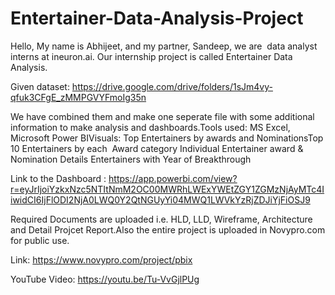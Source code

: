 # Entertainer-Data-Analysis-Project

Hello, My name is Abhijeet, and my partner, Sandeep, we are  data analyst interns at ineuron.ai. Our internship project is called Entertainer Data Analysis.

Given dataset: https://drive.google.com/drive/folders/1sJm4vy-qfuk3CFgE_zMMPGVYFmoIg35n

We have combined them and make one seperate file with some additional information to make analysis and dashboards.Tools used: MS Excel, Microsoft Power BIVisuals:
Top Entertainers by awards and NominationsTop 10 Entertainers by each  Award category
Individual Entertainer award & Nomination Details
Entertainers with Year of Breakthrough

Link to the Dashboard : https://app.powerbi.com/view?r=eyJrIjoiYzkxNzc5NTItNmM2OC00MWRhLWExYWEtZGY1ZGMzNjAyMTc4IiwidCI6IjFlODI2NjA0LWQ0Y2QtNGUyYi04MWQ1LWVkYzRjZDJiYjFiOSJ9

Required Documents are uploaded i.e. HLD, LLD, Wireframe, Architecture and Detail Projcet Report.Also the entire project is uploaded in Novypro.com for public use. 

Link: https://www.novypro.com/project/pbix

YouTube Video: https://youtu.be/Tu-VvGjlPUg


